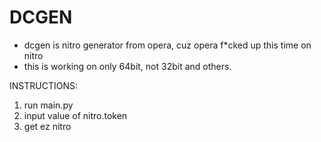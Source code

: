 # DCGEN

- dcgen is nitro generator from opera, cuz opera f*cked up this time on nitro
- this is working on only 64bit, not 32bit and others.

INSTRUCTIONS:
1) run main.py
2) input value of nitro.token
3) get ez nitro
